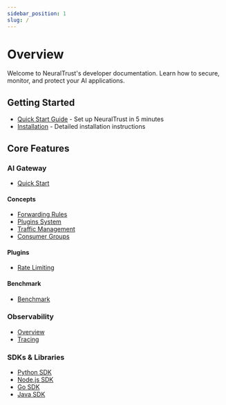 ```yaml
---
sidebar_position: 1
slug: /
---
```


# Overview

Welcome to NeuralTrust's developer documentation. Learn how to secure, monitor, and protect your AI applications.

## Getting Started

- [Quick Start Guide](./quickstart.md) - Set up NeuralTrust in 5 minutes
- [Installation](./installation.md) - Detailed installation instructions

## Core Features

### AI Gateway
- [Quick Start](../ai-gateway/quickstart.md)

#### Concepts
- [Forwarding Rules](../ai-gateway/concepts/forwarding-rules.md)
- [Plugins System](../ai-gateway/concepts/plugin-system.md)
- [Traffic Management](../ai-gateway/concepts/traffic-management.md)
- [Consumer Groups](../ai-gateway/concepts/consumer-groups.md)

#### Plugins
- [Rate Limiting](../ai-gateway/plugins/rate-limiting.md)

#### Benchmark
- [Benchmark](../ai-gateway/benchmark.md)

### Observability
- [Overview](../observability/overview.md)
- [Tracing](../observability/tracing.md)

### SDKs & Libraries
- [Python SDK](../sdks/python.md)
- [Node.js SDK](../sdks/nodejs.md)
- [Go SDK](../sdks/go.md)
- [Java SDK](../sdks/java.md)

